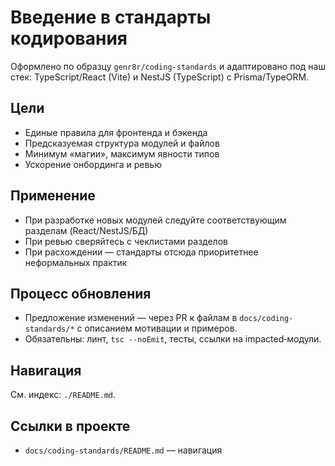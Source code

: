 # Введение в стандарты кодирования

Оформлено по образцу `genr8r/coding-standards` и адаптировано под наш стек: TypeScript/React (Vite) и NestJS (TypeScript) с Prisma/TypeORM.

## Цели

- Единые правила для фронтенда и бэкенда
- Предсказуемая структура модулей и файлов
- Минимум «магии», максимум явности типов
- Ускорение онбординга и ревью

## Применение

- При разработке новых модулей следуйте соответствующим разделам (React/NestJS/БД)
- При ревью сверяйтесь с чеклистами разделов
- При расхождении — стандарты отсюда приоритетнее неформальных практик

## Процесс обновления

- Предложение изменений — через PR к файлам в `docs/coding-standards/*` с описанием мотивации и примеров.
- Обязательны: линт, `tsc --noEmit`, тесты, ссылки на impacted‑модули.

## Навигация

См. индекс: `./README.md`.

## Ссылки в проекте

- `docs/coding-standards/README.md` — навигация
